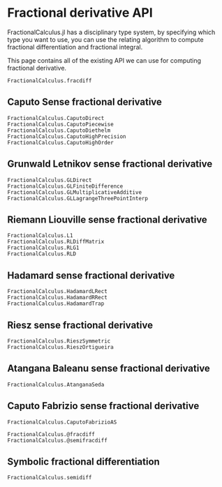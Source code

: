 # Fractional derivative API

FractionalCalculus.jl has a disciplinary type system, by specifying which type you want to use, you can use the relating algorithm to compute fractional differentiation and fractional integral. 

This page contains all of the existing API we can use for computing fractional derivative.

```@docs
FractionalCalculus.fracdiff
```

## Caputo Sense fractional derivative

```@docs
FractionalCalculus.CaputoDirect
FractionalCalculus.CaputoPiecewise
FractionalCalculus.CaputoDiethelm
FractionalCalculus.CaputoHighPrecision
FractionalCalculus.CaputoHighOrder
```

## Grunwald Letnikov sense fractional derivative

```@docs
FractionalCalculus.GLDirect
FractionalCalculus.GLFiniteDifference
FractionalCalculus.GLMultiplicativeAdditive
FractionalCalculus.GLLagrangeThreePointInterp
```

## Riemann Liouville sense fractional derivative

```@docs
FractionalCalculus.L1
FractionalCalculus.RLDiffMatrix
FractionalCalculus.RLG1
FractionalCalculus.RLD
```

## Hadamard sense fractional derivative

```@docs
FractionalCalculus.HadamardLRect
FractionalCalculus.HadamardRRect
FractionalCalculus.HadamardTrap
```

## Riesz sense fractional derivative

```@docs
FractionalCalculus.RieszSymmetric
FractionalCalculus.RieszOrtigueira
```

## Atangana Baleanu sense fractional derivative

```@docs
FractionalCalculus.AtanganaSeda
```

## Caputo Fabrizio sense fractional derivative

```@docs
FractionalCalculus.CaputoFabrizioAS
```



```@docs
FractionalCalculus.@fracdiff
FractionalCalculus.@semifracdiff
```

## Symbolic fractional differentiation

```@docs
FractionalCalculus.semidiff
```